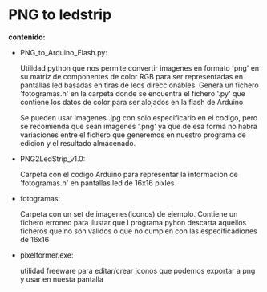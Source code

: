 # PNG  to ledstrip

  **contenido:**
  
  - PNG_to_Arduino_Flash.py:
  
    Utilidad python que nos permite convertir imagenes en formato 'png' en su matriz de componentes de color RGB 
    para ser representadas en pantallas led basadas en tiras de leds direccionables.
    Genera un fichero 'fotogramas.h' en la carpeta donde se encuentra el fichero '.py'
    que contiene los datos de color para ser alojados en la flash de Arduino

    Se pueden usar imagenes .jpg con solo especificarlo en el codigo, pero se recomienda que sean imagenes '.png' ya que de esa forma
    no habra variaciones entre el fichero que generemos en nuestro programa de edicion y el resultado almacenado.
  
  - PNG2LedStrip_v1.0:
  
    Carpeta con el codigo Arduino para representar la informacion de 'fotogramas.h' en pantallas led de 16x16 pixles
  
  - fotogramas:
  
    Carpeta con un set de imagenes(iconos) de ejemplo. Contiene un fichero erroneo para ilustar que l programa pyhon
    descarta aquellos ficheros que no son validos o que no cumplen con las especificadiones de 16x16
  
  - pixelformer.exe:
  
    utilidad freeware para editar/crear iconos que podemos exportar a png y usar en nuesta pantalla
